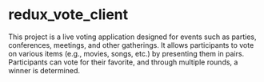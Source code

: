 # redux_vote_client
This project is a live voting application designed for events such as parties, conferences, meetings, and other gatherings. It allows participants to vote on various items (e.g., movies, songs, etc.) by presenting them in pairs. Participants can vote for their favorite, and through multiple rounds, a winner is determined.
